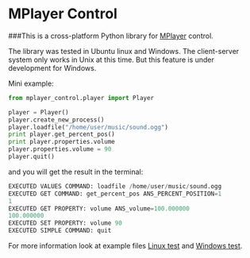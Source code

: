 MPlayer Control
===============

###This is a cross-platform Python library for [MPlayer](http://www.mplayerhq.hu/) control.

The library was tested in Ubuntu linux and Windows.
The client-server system only works in Unix at this time.
But this feature is under development for Windows.

Mini example:
``` Python
from mplayer_control.player import Player

player = Player()
player.create_new_process()
player.loadfile("/home/user/music/sound.ogg")
print player.get_percent_pos()
print player.properties.volume
player.properties.volume = 90
player.quit()
```
and you will get the result in the terminal:
``` Python
EXECUTED VALUES COMMAND: loadfile /home/user/music/sound.ogg
EXECUTED GET COMMAND: get_percent_pos ANS_PERCENT_POSITION=1
1
EXECUTED GET PROPERTY: volume ANS_volume=100.000000
100.000000
EXECUTED SET PROPERTY: volume 90
EXECUTED SIMPLE COMMAND: quit
```
For more information look at example files 
[Linux test](https://github.com/Seg-mel/mplayer_control/blob/master/linux_test.py)
and
[Windows test](https://github.com/Seg-mel/mplayer_control/blob/master/win_test.py).
